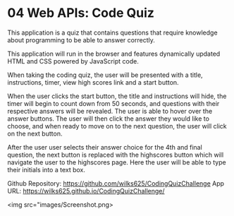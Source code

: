# 04 Web APIs: Code Quiz

This application is a quiz that contains questions that require knowledge about programming to be able to answer correctly. 

This application will run in the browser and features dynamically updated HTML and CSS powered by JavaScript code. 

When taking the coding quiz, the user will be presented with a title, instructions, timer, view high scores link and a start button. 

When the user clicks the start button, the title and instructions will hide, the timer will begin to count down from 50 seconds, and questions with their respective answers will be revealed. The user is able to hover over the answer buttons. The user will then click the answer they would like to choose, and when ready to move on to the next question, the user will click on the next button.

After the user user selects their answer choice for the 4th and final question, the next button is replaced with the highscores button which will navigate the user to the highscores page. Here the user will be able to type their initials into a text box.

Github Repository: https://github.com/wilks625/CodingQuizChallenge
App URL: https://wilks625.github.io/CodingQuizChallenge/

<img src="images/Screenshot.png>